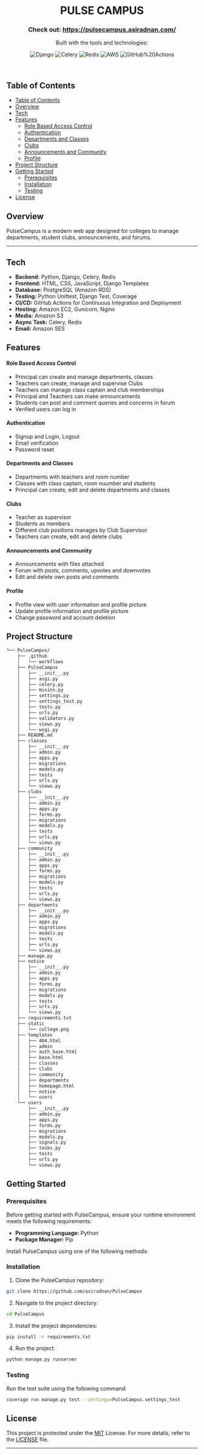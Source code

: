<p align="center"><h1 align="center">PULSE CAMPUS</h1></p>
<h3 align="center">
Check out: <a href="https://pulsecampus.asiradnan.com/">https://pulsecampus.asiradnan.com/</a>
</h3>
<p align="center">Built with the tools and technologies:</p>
<p align="center">
    <img src="https://img.shields.io/badge/Django-092E20.svg?style=for-the-badge&logo=Django&logoColor=white" alt="Django">
    <img src="https://img.shields.io/badge/Celery-37814A.svg?style=for-the-badge&logo=Celery&logoColor=white" alt="Celery">
    <img src="https://img.shields.io/badge/Redis-DC382D.svg?style=for-the-badge&logo=Redis&logoColor=white" alt="Redis">
    <img src="https://img.shields.io/badge/AWS-232F3E?style=for-the-badge&logo=amazonwebservices&logoColor=white" alt="AWS">
	<img src="https://img.shields.io/badge/GitHub%20Actions-2088FF.svg?style=for-the-badge&logo=GitHub-Actions&logoColor=white" alt="GitHub%20Actions">
    
</p>
<br>

##  Table of Contents

- [Table of Contents](#table-of-contents)
- [Overview](#overview)
- [Tech](#tech)
- [Features](#features)
    - [Role Based Access Control](#role-based-access-control)
    - [Authentication](#authentication)
    - [Departments and Classes](#departments-and-classes)
    - [Clubs](#clubs)
    - [Announcements and Community](#announcements-and-community)
    - [Profile](#profile)
- [Project Structure](#project-structure)
- [Getting Started](#getting-started)
  - [Prerequisites](#prerequisites)
  - [Installation](#installation)
  - [Testing](#testing)
- [License](#license)
##  Overview
 PulseCampus is a modern web app designed for colleges to manage departments, student clubs, announcements, and forums.

---

## Tech
- **Backend:** Python, Django, Celery, Redis
- **Frontend:** HTML, CSS, JavaScript, Django Templates
- **Database:** PostgreSQL (Amazon RDS)
- **Testing:** Python Unittest, Django Test, Coverage
- **CI/CD:** GitHub Actions for Continuous Integration and Deployment 
- **Hosting:** Amazon EC2, Gunicorn, Nginx
- **Media:** Amazon S3
- **Async Task:** Celery, Redis
- **Email:** Amazon SES


##  Features

#### Role Based Access Control
- Principal can create and manage departments, classes
- Teachers can create, manage and supervise Clubs
- Teachers can manage class captain and club memberships
- Principal and Teachers can make announcements
- Students can post and comment queries and concerns in forum
- Verified users can log in
  
#### Authentication
- Signup and Login, Logout
- Email verification
- Password reset 

#### Departments and Classes
- Departments with teachers and room number
- Classes with class captain, room nuumber and students
- Principal can create, edit and delete departments and classes
#### Clubs
- Teacher as supervisor
- Students as members
- Different club positions manages by Club Supervisor
- Teachers can create, edit and delete clubs

#### Announcements and Community
- Announcements with files attached
- Forum with posts, comments, upvotes and downvotes
- Edit and delete own posts and comments

#### Profile
- Profile view with user information and profile picture
- Update profile information and profile picture
- Change password and account deletion


##  Project Structure

```sh
└── PulseCampus/
    ├── .github
    │   └── workflows
    ├── PulseCampus
    │   ├── __init__.py
    │   ├── asgi.py
    │   ├── celery.py
    │   ├── mixins.py
    │   ├── settings.py
    │   ├── settings_test.py
    │   ├── tests.py
    │   ├── urls.py
    │   ├── validators.py
    │   ├── views.py
    │   └── wsgi.py
    ├── README.md
    ├── classes
    │   ├── __init__.py
    │   ├── admin.py
    │   ├── apps.py
    │   ├── migrations
    │   ├── models.py
    │   ├── tests
    │   ├── urls.py
    │   └── views.py
    ├── clubs
    │   ├── __init__.py
    │   ├── admin.py
    │   ├── apps.py
    │   ├── forms.py
    │   ├── migrations
    │   ├── models.py
    │   ├── tests
    │   ├── urls.py
    │   └── views.py
    ├── community
    │   ├── __init__.py
    │   ├── admin.py
    │   ├── apps.py
    │   ├── forms.py
    │   ├── migrations
    │   ├── models.py
    │   ├── tests
    │   ├── urls.py
    │   └── views.py
    ├── departments
    │   ├── __init__.py
    │   ├── admin.py
    │   ├── apps.py
    │   ├── migrations
    │   ├── models.py
    │   ├── tests
    │   ├── urls.py
    │   └── views.py
    ├── manage.py
    ├── notice
    │   ├── __init__.py
    │   ├── admin.py
    │   ├── apps.py
    │   ├── forms.py
    │   ├── migrations
    │   ├── models.py
    │   ├── tests
    │   ├── urls.py
    │   └── views.py
    ├── requirements.txt
    ├── static
    │   └── college.png
    ├── templates
    │   ├── 404.html
    │   ├── admin
    │   ├── auth_base.html
    │   ├── base.html
    │   ├── classes
    │   ├── clubs
    │   ├── community
    │   ├── departments
    │   ├── homepage.html
    │   ├── notice
    │   └── users
    └── users
        ├── __init__.py
        ├── admin.py
        ├── apps.py
        ├── forms.py
        ├── migrations
        ├── models.py
        ├── signals.py
        ├── tasks.py
        ├── tests
        ├── urls.py
        └── views.py
```

##  Getting Started

###  Prerequisites

Before getting started with PulseCampus, ensure your runtime environment meets the following requirements:

- **Programming Language:** Python
- **Package Manager:** Pip


Install PulseCampus using one of the following methods:

###  Installation

1. Clone the PulseCampus repository:
```sh
git clone https://github.com/asiradnan/PulseCampus
```

2. Navigate to the project directory:
```sh
cd PulseCampus
```

3. Install the project dependencies:
```sh
pip install -r requirements.txt
```
4. Run the project:
```sh
python manage.py runserver
```

###  Testing
Run the test suite using the following command:
```sh
coverage run manage.py test --settings=PulseCampus.settings_test
```

##  License

This project is protected under the [MIT](https://choosealicense.com/licenses/mit/) License. For more details, refer to the [LICENSE](https://github.com/asiradnan/PulseCampus/blob/main/LICENSE) file.

---
